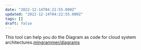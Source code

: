 ```yaml
---
date: "2022-12-14T04:22:55.000Z"
updated: "2022-12-14T04:22:55.000Z"
tags: []
draft: false
---
```


This tool can help you do the Diagram as code for cloud system architectures.[mingrammer/diagrams](https://github.com/mingrammer/diagrams) 
